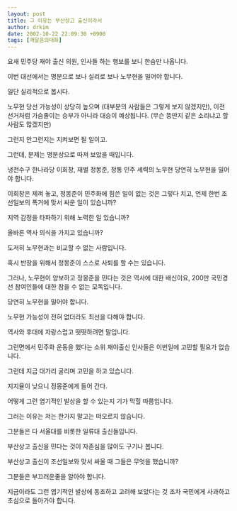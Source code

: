 ```yaml
---
layout: post
title: 그 이유는 부산상고 출신이라서
author: drkim
date: 2002-10-22 22:09:30 +0900
tags: [깨달음의대화]
---
```

요새 민주당 재야 출신 의원, 인사들 하는 행보를 보니 한숨만 나옵니다.
  
이번 대선에서는 명분으로 보나 실리로 보나 노무현을 밀어야 합니다.
  

  
일단 실리적으로 봅시다.
  
노무현 당선 가능성이 상당히 높으며 (대부분의 사람들은 그렇게 보지 않겠지만), 이전 선거처럼 가슴졸이는 승부가 아니라 대승이 예상됩니다. (무슨 뚱딴지 같은 소리냐고 할 사람도 많겠지만)
  
그런지 안그런지는 지켜보면 될 일이고.
  

  
그런데, 문제는 명분상으로 따져 보았을 때입니다.
  
냉전수구 한나라당 이회창, 재벌 정몽준, 정통 민주 세력의 노무현 당연히 노무현을 밀어야 합니다.
  
이회창은 제껴 놓고, 정몽준이 민주화에 힘쓴 일이 없는 것은 그렇다 치고, 언제 한번 조선일보의 폭거에 맞서 싸운 일이 있습니까?
  
지역 감정을 타파하기 위해 노력한 일 있습니까?
  
올바른 역사 의식을 가지고 있습니까?
  
도저히 노무현과는 비교할 수 없는 사람입니다.
  
혹시 반창을 위해서 정몽준이 스스로 사퇴를 할 수는 있습니다.
  
그러나, 노무현이 양보하고 정몽준을 민다는 것은 역사에 대한 배신이요, 200만 국민경선 참여인들에 대한 참을 수 없는 모독입니다.
  
당연히 노무현을 밀어야 합니다.
  
노무현 가능성이 전혀 없더라도 최선을 다해야 합니다.
  
역사와 후대에 자랑스럽고 떳떳하려면 말입니다.
  
그런면에서 민주화 운동을 했다는 소위 재야출신 인사들은 이번일에 고민할 필요가 없습니다.
  
그런데 지금 대가리 굴리며 고민을 하고 있습니다.
  
지지율이 낮으니 정몽준에게 들어 간다.
  
어떻게 그런 엽기적인 발상을 할 수 있는지 기가 막힐 따름입니다.
  

  
그러는 이유는 저는 한가지 말고는 떠오르지 않습니다.
  
그분들은 다 서울대를 비롯한 일류대 출신들입니다.
  
부산상고 출신을 민다는 것이 자존심을 많이도 구기나 봅니다.
  
부산상고 출신이 조선일보와 맞서 싸울 때 그들은 무엇을 했습니까?
  
그분들은 부끄러운줄을 알아야 합니다.
  
지금이라도 그런 엽기적인 발상에 동조하고 고려해 보았다는 것 조차 국민에게 사과하고 초심으로 돌아가야 합니다.